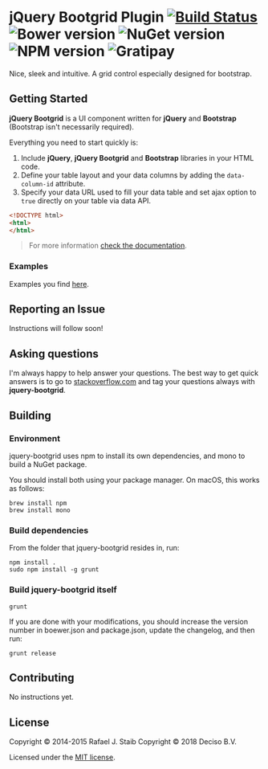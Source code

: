 ﻿jQuery Bootgrid Plugin [![Build Status](http://img.shields.io/travis/opnsense/jquery-bootgrid/master.svg?style=flat-square)](https://travis-ci.org/opnsense/jquery-bootgrid) ![Bower version](http://img.shields.io/bower/v/jquery.bootgrid.svg?style=flat-square) ![NuGet version](http://img.shields.io/nuget/v/jquery.bootgrid.svg?style=flat-square) ![NPM version](http://img.shields.io/npm/v/jquery-bootgrid.svg?style=flat-square) ![Gratipay](http://img.shields.io/gratipay/RafaelStaib.svg?style=flat-square)
============

Nice, sleek and intuitive. A grid control especially designed for bootstrap.

## Getting Started

**jQuery Bootgrid** is a UI component written for **jQuery** and **Bootstrap** (Bootstrap isn't necessarily required).

Everything you need to start quickly is:

1. Include **jQuery**, **jQuery Bootgrid** and **Bootstrap** libraries in your HTML code.
2. Define your table layout and your data columns by adding the `data-column-id` attribute.
3. Specify your data URL used to fill your data table and set ajax option to `true` directly on your table via data API.

```html
<!DOCTYPE html>
<html>
</html>
```

> For more information [check the documentation](http://www.jquery-bootgrid.com/Documentation).

### Examples

Examples you find [here](http://www.jquery-bootgrid.com/Examples).

## Reporting an Issue

Instructions will follow soon!

## Asking questions

I'm always happy to help answer your questions. The best way to get quick answers is to go to [stackoverflow.com](http://stackoverflow.com) and tag your questions always with **jquery-bootgrid**.

## Building

### Environment

jquery-bootgrid uses npm to install its own dependencies, and mono to build a NuGet package.

You should install both using your package manager. On macOS, this works as follows:
```
brew install npm
brew install mono
```

### Build dependencies

From the folder that jquery-bootgrid resides in, run:
```
npm install .
sudo npm install -g grunt
```

### Build jquery-bootgrid itself
```
grunt
```

If you are done with your modifications, you should increase the version number in boewer.json and package.json, 
update the changelog, and then run:
```
grunt release
```


## Contributing

No instructions yet.

## License

Copyright © 2014-2015 Rafael J. Staib
Copyright © 2018 Deciso B.V.

Licensed under the [MIT license](https://github.com/opnsense/jquery-bootgrid/blob/master/LICENSE.txt).

